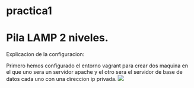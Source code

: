 # practica1

<!DOCTYPE html>

<html>

<body><h1>Pila LAMP 2 niveles.</h1>

<p>Explicacion de la configuracion:</p>
<p>Primero hemos configurado el entorno vagrant para crear dos maquina en el que uno sera un servidor apache y el otro sera el servidor de base de datos cada uno con una direccion ip privada.
 
<image src="images/Captura5.PNG">

  
  
</body>

</html>
